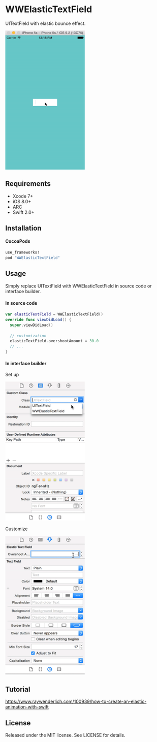 # WWElasticTextField
UITextField with elastic bounce effect.

<p>
  <img src="https://github.com/shuuchen/WWElasticTextField/blob/master/elastic.gif" height="438" width="250" />
</p>

## Requirements

* Xcode 7+
* iOS 8.0+
* ARC
* Swift 2.0+

## Installation

#### CocoaPods

```ruby
use_frameworks!
pod "WWElasticTextField"
```

## Usage

Simply replace UITextField with WWElasticTextField in source code or interface builder.

#### In source code
```swift
var elasticTextField = WWElasticTextField()
override func viewDidLoad() {
  super.viewDidLoad()

  // customization
  elasticTextField.overshootAmount = 30.0
  // ...
}
```

#### In interface builder
Set up

<p>
  <img src="https://github.com/shuuchen/WWElasticTextField/blob/master/setup.gif" height="438" width="250" />
</p>

Customize

<p>
  <img src="https://github.com/shuuchen/WWElasticTextField/blob/master/customize.gif" height="438" width="250" />
</p>

## Tutorial
https://www.raywenderlich.com/100939/how-to-create-an-elastic-animation-with-swift

## License
Released under the MIT license. See LICENSE for details.
